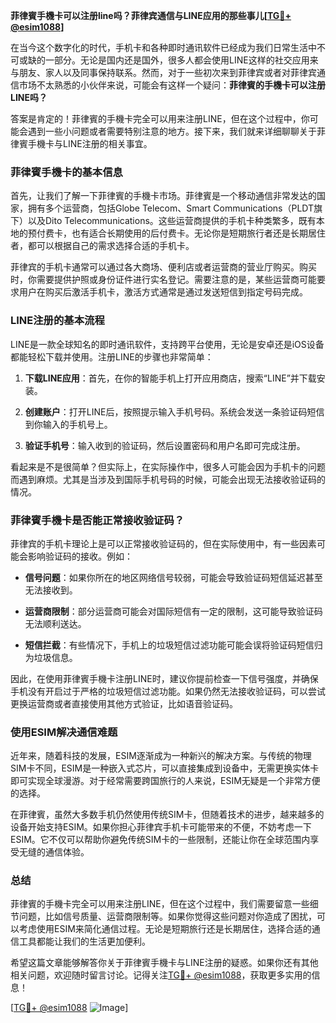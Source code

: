 **菲律賓手機卡可以注册line吗？菲律宾通信与LINE应用的那些事儿[[TG💪+ @esim1088](https://t.me/s/esim1088)]**

在当今这个数字化的时代，手机卡和各种即时通讯软件已经成为我们日常生活中不可或缺的一部分。无论是国内还是国外，很多人都会使用LINE这样的社交应用来与朋友、家人以及同事保持联系。然而，对于一些初次来到菲律宾或者对菲律宾通信市场不太熟悉的小伙伴来说，可能会有这样一个疑问：**菲律賓的手機卡可以注册LINE吗？**

答案是肯定的！菲律賓的手機卡完全可以用来注册LINE，但在这个过程中，你可能会遇到一些小问题或者需要特别注意的地方。接下来，我们就来详细聊聊关于菲律賓手機卡与LINE注册的相关事宜。

### 菲律賓手機卡的基本信息

首先，让我们了解一下菲律賓的手機卡市场。菲律賓是一个移动通信非常发达的国家，拥有多个运营商，包括Globe Telecom、Smart Communications（PLDT旗下）以及Dito Telecommunications。这些运营商提供的手机卡种类繁多，既有本地的预付费卡，也有适合长期使用的后付费卡。无论你是短期旅行者还是长期居住者，都可以根据自己的需求选择合适的手机卡。

菲律宾的手机卡通常可以通过各大商场、便利店或者运营商的营业厅购买。购买时，你需要提供护照或身份证件进行实名登记。需要注意的是，某些运营商可能要求用户在购买后激活手机卡，激活方式通常是通过发送短信到指定号码完成。

### LINE注册的基本流程

LINE是一款全球知名的即时通讯软件，支持跨平台使用，无论是安卓还是iOS设备都能轻松下载并使用。注册LINE的步骤也非常简单：

1. **下载LINE应用**：首先，在你的智能手机上打开应用商店，搜索“LINE”并下载安装。
   
2. **创建账户**：打开LINE后，按照提示输入手机号码。系统会发送一条验证码短信到你输入的手机号上。

3. **验证手机号**：输入收到的验证码，然后设置密码和用户名即可完成注册。

看起来是不是很简单？但实际上，在实际操作中，很多人可能会因为手机卡的问题而遇到麻烦。尤其是当涉及到国际手机号码的时候，可能会出现无法接收验证码的情况。

### 菲律賓手機卡是否能正常接收验证码？

菲律宾的手机卡理论上是可以正常接收验证码的，但在实际使用中，有一些因素可能会影响验证码的接收。例如：

- **信号问题**：如果你所在的地区网络信号较弱，可能会导致验证码短信延迟甚至无法接收到。
  
- **运营商限制**：部分运营商可能会对国际短信有一定的限制，这可能导致验证码无法顺利送达。

- **短信拦截**：有些情况下，手机上的垃圾短信过滤功能可能会误将验证码短信归为垃圾信息。

因此，在使用菲律賓手機卡注册LINE时，建议你提前检查一下信号强度，并确保手机没有开启过于严格的垃圾短信过滤功能。如果仍然无法接收验证码，可以尝试更换运营商或者直接使用其他方式验证，比如语音验证码。

### 使用ESIM解决通信难题

近年来，随着科技的发展，ESIM逐渐成为一种新兴的解决方案。与传统的物理SIM卡不同，ESIM是一种嵌入式芯片，可以直接集成到设备中，无需更换实体卡即可实现全球漫游。对于经常需要跨国旅行的人来说，ESIM无疑是一个非常方便的选择。

在菲律賓，虽然大多数手机仍然使用传统SIM卡，但随着技术的进步，越来越多的设备开始支持ESIM。如果你担心菲律宾手机卡可能带来的不便，不妨考虑一下ESIM。它不仅可以帮助你避免传统SIM卡的一些限制，还能让你在全球范围内享受无缝的通信体验。

### 总结

菲律賓的手機卡完全可以用来注册LINE，但在这个过程中，我们需要留意一些细节问题，比如信号质量、运营商限制等。如果你觉得这些问题对你造成了困扰，可以考虑使用ESIM来简化通信过程。无论是短期旅行还是长期居住，选择合适的通信工具都能让我们的生活更加便利。

希望这篇文章能够解答你关于菲律賓手機卡与LINE注册的疑惑。如果你还有其他相关问题，欢迎随时留言讨论。记得关注[TG💪+ @esim1088](https://t.me/s/esim1088)，获取更多实用的信息！

[[TG💪+ @esim1088](https://t.me/s/esim1088) ![Image](https://i.postimg.cc/4NQfJmqS/Snipaste-2025-05-13-00-14-12.png)]